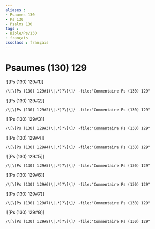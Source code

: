 ```yaml
---
aliases : 
- Psaumes 130
- Ps 130
- Psalms 130
tags : 
- Bible/Ps/130
- français
cssclass : français
---
```


# Psaumes (130) 129

![[Ps (130) 129#1]]

```query
/\[\[Ps (130) 129#1(\|.*)?\]\]/ -file:"Commentaire Ps (130) 129"
```

![[Ps (130) 129#2]]

```query
/\[\[Ps (130) 129#2(\|.*)?\]\]/ -file:"Commentaire Ps (130) 129"
```

![[Ps (130) 129#3]]

```query
/\[\[Ps (130) 129#3(\|.*)?\]\]/ -file:"Commentaire Ps (130) 129"
```

![[Ps (130) 129#4]]

```query
/\[\[Ps (130) 129#4(\|.*)?\]\]/ -file:"Commentaire Ps (130) 129"
```

![[Ps (130) 129#5]]

```query
/\[\[Ps (130) 129#5(\|.*)?\]\]/ -file:"Commentaire Ps (130) 129"
```

![[Ps (130) 129#6]]

```query
/\[\[Ps (130) 129#6(\|.*)?\]\]/ -file:"Commentaire Ps (130) 129"
```

![[Ps (130) 129#7]]

```query
/\[\[Ps (130) 129#7(\|.*)?\]\]/ -file:"Commentaire Ps (130) 129"
```

![[Ps (130) 129#8]]

```query
/\[\[Ps (130) 129#8(\|.*)?\]\]/ -file:"Commentaire Ps (130) 129"
```

